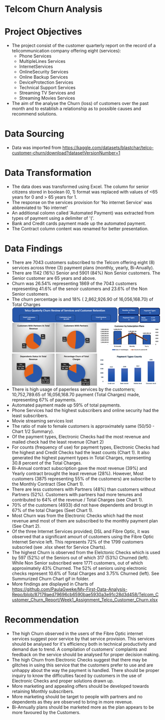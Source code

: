 # Telcom Churn Analysis

# Project Objectives
* The project consist of the customer quarterly report on the record of a telicommunication company offering eight (services):
  * Phone Services
  * MultipleLines Services
  * InternetServices
  * OnlineSecurity Services
  * Online Backup Services
  * DeviceProtection Services
  * Technical Support Services
  * Streaming TV Services and
  * Streaming Movies Services
* The aim of the analyse the Churn (loss) of customers over the past month and to establish a relationship as to possible causes and recommend solutions.

# Data Sourcing
* Data was imported from https://kaggle.com/datasets/blastchar/telco-customer-churn/download?datasetVersionNumber=1

# Data Transformation
* The data does was transformed using Excel. The column for senior citizens stored in boolean (0, 1) format was replaced with values of <65 years for 0 and > 65 years for 1.
* The response on the services provision for 'No internet Service' was abbreviated to 'No internet'
* An additional colomn called 'Automated Payment) was extracted from types of payment using a delimiter of '('.
* Bank and Credit cards payment made up the automated payment.
* The Contract column content was renamed for better presentation.

# Data Findings
* There are 7043 customers subscribed to the Telcom offering eight (8) services across three (3) payment plans (monthly, yearly, Bi-Anually).
* There are 1142 (16%) Senior and 5901 (84%) Non Senior customers. The Senior customer are 65 years and above.
* Churn was 26.54% representing 1869 of the 7043 customers representing 41.6% of the senoir customers and 23.6% of the Non Senior customers.
* The churn percentage is  and 18% ( 2,862,926.90 of 16,056,168.70) of Total Charges
  ![My Image](https://github.com/PaulaGweke/My-First-Data-Analysis-Repo/blob/main/Telcom_Customer_Churn_Report/Telco_Customer_Chart1.gif)
* There is high usage of paperless services by the customers; 10,752,789.65 of  16,056,168.70 payment (Total Charges) made, representing 67% of payments.
* Automated payment made up 59% of total payments.
* Phone Services had the highest subscribers and online security had the least subscribers.
* Movie streaming services lost 
* The ratio of male to female customers is approximately same (50/50 - Chart 1/2 Summary).
* Of the payment types, Electronic Checks had the most revenue and mailed check had the least revenue (Chart 2)
* For counts (frequency of use) for payment types, Electronic Checks had the highest and Credit Checks had the least counts (Chart 1). It also generated the highest payment types in Total Charges, representing 30.8 percent of the Total Charges.
* Bi-Annual contract subscription gave the most revenue (39%) and Yearly contract brought the least revenue (28%). However, Most customers (3875 representing 55% of the customers) are subscribe to the Monthly Contract (See Chart 1).
* There are less customers with Partners (48%) than customers without Partners (52%). Customers with partners had more tenures and contributed to 64% of the revenue / Total Charges (see Chart 1).
* 70% of the customers (4933) did not have dependents and brougt in 67% of the total Charges (Seet Chart 1).
* Most Churn was from the Electronic Checks which had the most revenue amd most of them are subscribed to the monthly payment plan (See Chart 2).
* Of the three Internet Services provided; DSL and Fibre Optic, it was observed that a significant amourt of customers using the Fibre Optic Internet Service left. This represents 72% of the 1799 customers subscried (see .xlsx sheet for Service Charts).
* The highest Churn is observed from the Elelctonic Checks which is used by 597 (52%) of the Seniors out of which 317 (53%) Churned (left). While Non Senior subscribed were 1771 customers, out of which approximately 43% Churned. The 52% of seniors using electronic checks represent 10.6% of Total Charges and 3.75% Churned (left). See Summurized Churn Chart gif in folder.
* More findings are displayed in Charts of https://github.com/PaulaGweke/My-First-Data-Analysis-Repo/blob/87179aed79696cb6590bae5930a3e91c28d3d458/Telcom_Customer_Churn_Report/Week1_Assignment_Telco_Customer_Churn.xlsx

# Recommendation
* The high Churn observed in the users of the Fibre Optic internet services suggest poor service by that service provision. This services should be analysed for it's efficiency both in technical productivity and demand due to trend. A compilation of customers' complaints and feedback on the service should be analysed for proper decision making.
* The high Churn from Electronic Checks suggest that there may be glitches in using this service that the customers prefer to use and are unhappy about the way the payment is handled. There should be proper inquiry to know the difficulties faced by customers in the use of Electronic Checks and proper solutions drawn up.
* More marketing and appealing offers should be developed towards retaining Monthly subscribers.
* More marketing should be target to people with partners and no dependents as they are observed to bring in more revenue.
* Bi-Annually plans should be marketed more as the plan appears to be more favoured by the Customers.


